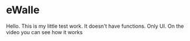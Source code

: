 # eWalle
Hello. This is my little test work. It doesn't have functions. Only UI. On the video you can see how it works
